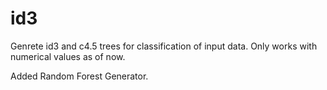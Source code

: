 # id3
Genrete id3 and c4.5 trees for classification of input data. Only works with numerical values as of now.

Added Random Forest Generator.
